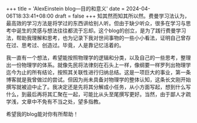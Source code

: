 +++
title = 'AlexEinstein blog—目的和意义'
date = 2024-04-06T18:33:41+08:00
draft = false
+++
知其然而知其所以然。费曼学习法认为，最高效的学习方法是将学过的东西讲给别人听。但由于缺少听众，很多在学习与思考中诞生的灵感与想法往往都流于忘却。这个blog的创立，是为了践行费曼学习法，帮助我理解和思考，也为记录下我对世间事物的一些小小看法，证明自己曾存在过、思考过、创造过。毕竟，人是靠记忆活着的。

我一直有一个想法，希望能按照物理学的逻辑和分类，以及自己的一些思考，整理出一份物理学的体系。就像先民将法律刻在石头上一样，像纲要一样罗列出物理学迄今为止的所有结论，按照其关联性进行归纳总结。这是一项巨大的事业，第一条博客就是我曾做过的尝试。但因为尚未具备对物理学的整体认知，这条长文刚开始撰写就被迫中止了。我决定还是先将其分解成小任务，从小方面写起，想到什么写什么，到最后再将其汇聚在一起，可能比从头至尾撰写更好。当然，由于鄙人才疏学浅，文章中不免有不当之处，望多指教。

希望我的blog能对你有所帮助！
